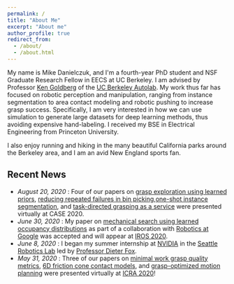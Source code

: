 ```yaml
---
permalink: /
title: "About Me"
excerpt: "About me"
author_profile: true
redirect_from: 
  - /about/
  - /about.html
---
```


My name is Mike Danielczuk, and I'm a fourth-year PhD student and NSF Graduate Research Fellow in EECS at UC Berkeley.
I am advised by Professor [Ken Goldberg](http://goldberg.berkeley.edu/) of the [UC Berkeley Autolab](http://autolab.berkeley.edu/).
My work thus far has focused on robotic perception and manipulation, ranging from instance segmentation to area contact modeling and robotic pushing to increase grasp success. Specifically, I am very interested in how we can use simulation to generate large datasets for deep learning methods, thus avoiding expensive hand-labeling. I received my BSE in Electrical Engineering from Princeton University.

I also enjoy running and hiking in the many beautiful California parks around the Berkeley area, and I am an avid New England sports fan.

Recent News
-------
* *August 20, 2020* : Four of our papers on [grasp exploration using learned priors](https://mjd3.github.io/publications/2020-tslp), [reducing repeated failures in bin picking](https://mjd3.github.io/publications/2020-non-markov),[one-shot instance segmentation](https://mjd3.github.io/publications/2020-ossis), and [task-directed grasping as a service](https://mjd3.github.io/publications/2020-task-grasp) were presented virtually at CASE 2020.
* *June 30, 2020* : My paper on [mechanical search using learned occupancy distributions](https://mjd3.github.io/publications/2020-xray) as part of a collaboration with [Robotics at Google](http://g.co/robotics) was accepted and will appear at [IROS 2020](https://www.iros2020.org/).
* *June 8, 2020* : I began my summer internship at [NVIDIA](https://www.nvidia.com/en-us/) in the [Seattle Robotics Lab](https://blogs.nvidia.com/blog/2019/01/11/nvidia-seattle-ai-robotics-research-lab/) led by [Professor Dieter Fox](https://homes.cs.washington.edu/~fox/).
* *May 31, 2020* : Three of our papers on [minimal work grasp quality metrics](https://mjd3.github.io/publications/2020-min-work), [6D friction cone contact models](https://mjd3.github.io/publications/2020-6dfc), and [grasp-optimized motion planning](https://mjd3.github.io/publications/2020-gomp) were presented virtually at [ICRA 2020](https://www.icra2020.org/)!
